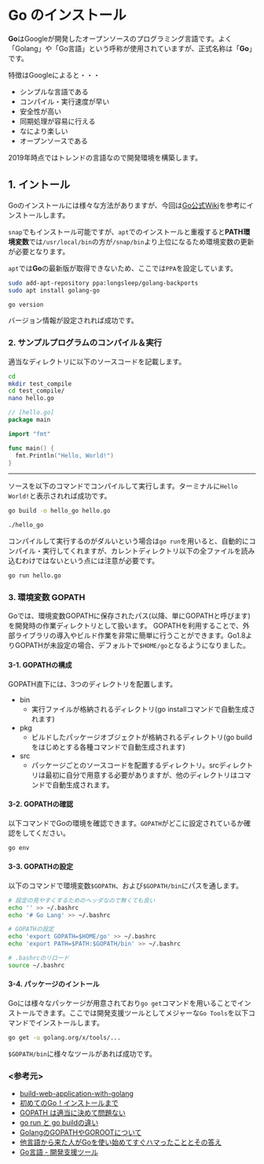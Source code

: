 # Go のインストール

**Go**はGoogleが開発したオープンソースのプログラミング言語です。よく「Golang」や「Go言語」という呼称が使用されていますが、正式名称は「**Go**」です。

特徴はGoogleによると・・・

- シンプルな言語である
- コンパイル・実行速度が早い
- 安全性が高い
- 同期処理が容易に行える
- なにより楽しい
- オープンソースである

2019年時点ではトレンドの言語なので開発環境を構築します。

## 1. イントール

Goのインストールには様々な方法がありますが、今回は[Go公式Wiki](https://github.com/golang/go/wiki/Ubuntu)を参考にインストールします。

`snap`でもインストール可能ですが、`apt`でのインストールと重複すると**PATH環境変数**では`/usr/local/bin`の方が`/snap/bin`より上位になるため環境変数の更新が必要となります。

`apt`では**Go**の最新版が取得できないため、ここでは`PPA`を設定しています。

```bash
sudo add-apt-repository ppa:longsleep/golang-backports
sudo apt install golang-go

go version
```

バージョン情報が設定されれば成功です。

### 2. サンプルプログラムのコンパイル＆実行

適当なディレクトリに以下のソースコードを記載します。

```bash
cd
mkdir test_compile
cd test_compile/
nano hello.go
```

```go
// [hello.go]
package main

import "fmt"

func main() {
  fmt.Println("Hello, World!")
}
```

---

ソースを以下のコマンドでコンパイルして実行します。ターミナルに`Hello World!`と表示されれば成功です。

```bash
go build -o hello_go hello.go

./hello_go
```

コンパイルして実行するのがダルいという場合は`go run`を用いると、自動的にコンパイル・実行してくれますが、カレントディレクトリ以下の全ファイルを読み込むわけではないという点には注意が必要です。

```bash
go run hello.go
```

### 3. 環境変数 GOPATH

Goでは、環境変数GOPATHに保存されたパス(以降、単にGOPATHと呼びます)を開発時の作業ディレクトリとして扱います。 GOPATHを利用することで、外部ライブラリの導入やビルド作業を非常に簡単に行うことができます。Go1.8よりGOPATHが未設定の場合、デフォルトで`$HOME/go`となるようになりました。

#### 3-1. GOPATHの構成

GOPATH直下には、3つのディレクトリを配置します。

- bin
  - 実行ファイルが格納されるディレクトリ(go installコマンドで自動生成されます)
- pkg
  - ビルドしたパッケージオブジェクトが格納されるディレクトリ(go buildをはじめとする各種コマンドで自動生成されます)
- src
  - パッケージごとのソースコードを配置するディレクトリ。srcディレクトリは最初に自分で用意する必要がありますが、他のディレクトリはコマンドで自動生成されます。

#### 3-2. GOPATHの確認

以下コマンドでGoの環境を確認できます。`GOPATH`がどこに設定されているか確認をしてください。

```bash
go env
```

#### 3-3. GOPATHの設定

以下のコマンドで環境変数`$GOPATH`、および`$GOPATH/bin`にパスを通します。

```bash
# 設定の見やすくするためのヘッダなので無くても良い
echo '' >> ~/.bashrc
echo '# Go Lang' >> ~/.bashrc

# GOPATHの設定
echo 'export GOPATH=$HOME/go' >> ~/.bashrc
echo 'export PATH=$PATH:$GOPATH/bin' >> ~/.bashrc

# .bashrcのリロード
source ~/.bashrc
```

#### 3-4. パッケージのイントール

Goには様々なパッケージが用意されており`go get`コマンドを用いることでインストールできます。ここでは開発支援ツールとしてメジャーな`Go Tools`を以下コマンドでインストールします。

```bash
go get -u golang.org/x/tools/...
```

`$GOPATH/bin`に様々なツールがあれば成功です。

### <参考元>

- [build-web-application-with-golang](https://github.com/astaxie/build-web-application-with-golang)
- [初めてのGo！インストールまで](https://qiita.com/inexp_eng4432/items/08dce692894c92ae08ee)
- [GOPATH は適当に決めて問題ない](https://qiita.com/yuku_t/items/c7ab1b1519825cc2c06f)
- [go run と go buildの違い](http://nununu.hatenablog.jp/entry/2016/09/20/210000)
- [GolangのGOPATHやGOROOTについて](https://tech.librastudio.co.jp/entry/index.php/2018/02/20/post-1792/)
- [他言語から来た人がGoを使い始めてすぐハマったこととその答え](https://qiita.com/mumoshu/items/0d2f2a13c6e9fc8da2a4)
- [Go言語 - 開発支援ツール](https://blog.y-yuki.net/entry/2018/08/08/011229)
